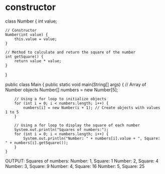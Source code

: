 # constructor
class Number {
    int value;

    // Constructor
    Number(int value) {
        this.value = value;
    }

    // Method to calculate and return the square of the number
    int getSquare() {
        return value * value;
    }
}

public class Main {
    public static void main(String[] args) {
        // Array of Number objects
        Number[] numbers = new Number[5];

        // Using a for loop to initialize objects
        for (int i = 0; i < numbers.length; i++) {
            numbers[i] = new Number(i + 1); // Create objects with values 1 to 5
        }

        // Using a for loop to display the square of each number
        System.out.println("Squares of numbers:");
        for (int i = 0; i < numbers.length; i++) {
            System.out.println("Number: " + numbers[i].value + ", Square: " + numbers[i].getSquare());
        }
    }

OUTPUT:
Squares of numbers:
Number: 1, Square: 1
Number: 2, Square: 4
Number: 3, Square: 9
Number: 4, Square: 16
Number: 5, Square: 25
